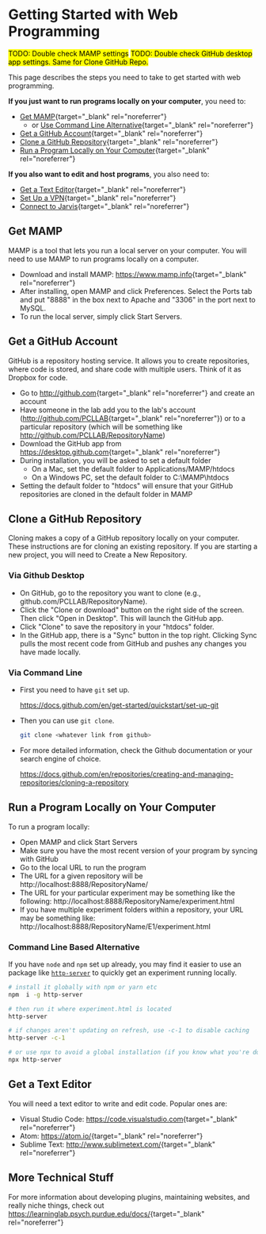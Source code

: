 # Getting Started with Web Programming

<mark>TODO: Double check MAMP settings</mark>
<mark>TODO: Double check GitHub desktop app settings. Same for Clone GitHub Repo.</mark>

This page describes the steps you need to take to get started with web programming.

**If you just want to run programs locally on your computer**, you need to:

- [Get MAMP](#get-mamp){target="\_blank" rel="noreferrer"}
  - or [Use Command Line Alternative](#command-line-based-alternative){target="\_blank" rel="noreferrer"}
- [Get a GitHub Account](#get-a-github-account){target="\_blank" rel="noreferrer"}
- [Clone a GitHub Repository](#clone-a-github-repository){target="\_blank" rel="noreferrer"}
- [Run a Program Locally on Your Computer](#run-a-program-locally-on-your-computer){target="\_blank" rel="noreferrer"}

**If you also want to edit and host programs**, you also need to:

- [Get a Text Editor](#get-a-text-editor){target="\_blank" rel="noreferrer"}
- [Set Up a VPN](../connections-servers/VPN.md){target="\_blank" rel="noreferrer"}
- [Connect to Jarvis](../connections-servers/jarvis.md){target="\_blank" rel="noreferrer"}

## Get MAMP

MAMP is a tool that lets you run a local server on your computer. You will need to use MAMP to run programs locally on a computer.

- Download and install MAMP: <https://www.mamp.info>{target="\_blank" rel="noreferrer"}
- After installing, open MAMP and click Preferences. Select the Ports tab and put "8888" in the box next to Apache and "3306" in the port next to MySQL.
- To run the local server, simply click Start Servers.

## Get a GitHub Account

GitHub is a repository hosting service. It allows you to create repositories, where code is stored, and share code with multiple users. Think of it as Dropbox for code.

- Go to <http://github.com>{target="\_blank" rel="noreferrer"} and create an account
- Have someone in the lab add you to the lab's account (<http://github.com/PCLLAB>{target="\_blank" rel="noreferrer"}) or to a particular repository (which will be something like http://github.com/PCLLAB/RepositoryName)
- Download the GitHub app from <https://desktop.github.com>{target="\_blank" rel="noreferrer"}
- During installation, you will be asked to set a default folder
  - On a Mac, set the default folder to Applications/MAMP/htdocs
  - On a Windows PC, set the default folder to C:\MAMP\htdocs
- Setting the default folder to "htdocs" will ensure that your GitHub repositories are cloned in the default folder in MAMP

## Clone a GitHub Repository

Cloning makes a copy of a GitHub repository locally on your computer. These instructions are for cloning an existing repository. If you are starting a new project, you will need to Create a New Repository.

### Via Github Desktop

- On GitHub, go to the repository you want to clone (e.g., github.com/PCLLAB/RepositoryName).
- Click the "Clone or download" button on the right side of the screen. Then click "Open in Desktop". This will launch the GitHub app.
- Click "Clone" to save the repository in your "htdocs" folder.
- In the GitHub app, there is a "Sync" button in the top right. Clicking Sync pulls the most recent code from GitHub and pushes any changes you have made locally.

### Via Command Line

- First you need to have `git` set up.

  https://docs.github.com/en/get-started/quickstart/set-up-git

- Then you can use `git clone`.
  ```bash
  git clone <whatever link from github>
  ```
- For more detailed information, check the Github documentation or your search engine of choice.

  https://docs.github.com/en/repositories/creating-and-managing-repositories/cloning-a-repository

## Run a Program Locally on Your Computer

To run a program locally:

- Open MAMP and click Start Servers
- Make sure you have the most recent version of your program by syncing with GitHub
- Go to the local URL to run the program
- The URL for a given repository will be http://localhost:8888/RepositoryName/
- The URL for your particular experiment may be something like the following: http://localhost:8888/RepositoryName/experiment.html
- If you have multiple experiment folders within a repository, your URL may be something like: http://localhost:8888/RepositoryName/E1/experiment.html

### Command Line Based Alternative

If you have `node` and `npm` set up already, you may find it easier to use an package like [`http-server`](https://www.npmjs.com/package/http-server) to quickly get an experiment running locally.

```bash
# install it globally with npm or yarn etc
npm  i -g http-server

# then run it where experiment.html is located
http-server

# if changes aren't updating on refresh, use -c-1 to disable caching
http-server -c-1

# or use npx to avoid a global installation (if you know what you're doing)
npx http-server
```

## Get a Text Editor

You will need a text editor to write and edit code. Popular ones are:

- Visual Studio Code: <https://code.visualstudio.com>{target="\_blank" rel="noreferrer"}
- Atom: <https://atom.io/>{target="\_blank" rel="noreferrer"}
- Sublime Text: <http://www.sublimetext.com/>{target="\_blank" rel="noreferrer"}

## More Technical Stuff

For more information about developing plugins, maintaining websites, and really niche things, check out <https://learninglab.psych.purdue.edu/docs/>{target="\_blank" rel="noreferrer"}
